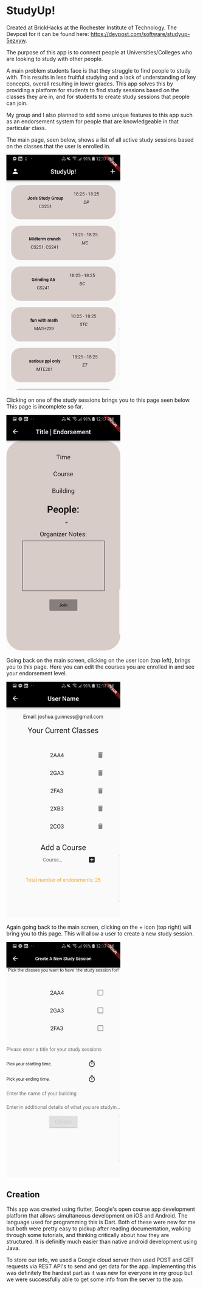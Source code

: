 # StudyUp!

Created at BrickHacks at the Rochester Institute of Technology. The Devpost for it can be found here: https://devpost.com/software/studyup-5ezxyw. 

The purpose of this app is to connect people at Universities/Colleges who are looking to study with other people.

A main problem students face is that they struggle to find people to study with. This results in less fruitful studying and a lack of understanding of key concepts, overall resulting in lower grades. This app solves this by providing a platform for students to find study sessions based on the classes they are in, and for students to create study sessions that people can join.

My group and I also planned to add some unique features to this app such as an endorsement system for people that are knowledgeable in that particular class.

The main page, seen below, shows a list of all active study sessions based on the classes that the user is enrolled in.

<img src="https://github.com/joshuaguinness/studyup/blob/master/App%20Screenshots/Screenshot_20190318-121710.jpg" width="300">

Clicking on one of the study sessions brings you to this page seen below. This page is incomplete so far.

<img src="https://github.com/joshuaguinness/studyup/blob/master/App%20Screenshots/Screenshot_20190318-121733.jpg" width="300">

Going back on the main screen, clicking on the user icon (top left), brings you to this page. Here you can edit the courses you are enrolled in and see your endorsement level. 

<img src="https://github.com/joshuaguinness/studyup/blob/master/App%20Screenshots/Screenshot_20190318-121718.jpg" width="300">

Again going back to the main screen, clicking on the + icon (top right) will bring you to this page. This will allow a user to create a new study session.

<img src="https://github.com/joshuaguinness/studyup/blob/master/App%20Screenshots/Screenshot_20190318-121727.jpg" width="300">

## Creation

This app was created using flutter, Google's open course app development platform that allows simultaneous development on iOS and Android. The language used for programming this is Dart. Both of these were new for me but both were pretty easy to pickup after reading documentation, walking through some tutorials, and thinking critically about how they are structured. It is definitly much easier than native android development using Java.

To store our info, we used a Google cloud server then used POST and GET requests via REST API's to send and get data for the app. Implementing this was definitely the hardest part as it was new for everyone in my group but we were successfully able to get some info from the server to the app.

